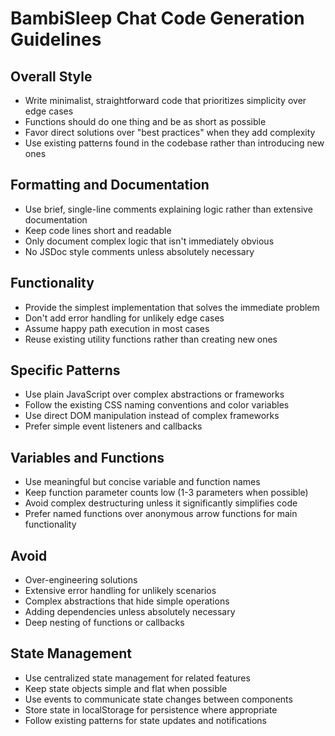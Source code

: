 # BambiSleep Chat Code Generation Guidelines

## Overall Style

- Write minimalist, straightforward code that prioritizes simplicity over edge cases
- Functions should do one thing and be as short as possible
- Favor direct solutions over "best practices" when they add complexity
- Use existing patterns found in the codebase rather than introducing new ones

## Formatting and Documentation

- Use brief, single-line comments explaining logic rather than extensive documentation
- Keep code lines short and readable
- Only document complex logic that isn't immediately obvious
- No JSDoc style comments unless absolutely necessary

## Functionality

- Provide the simplest implementation that solves the immediate problem
- Don't add error handling for unlikely edge cases
- Assume happy path execution in most cases
- Reuse existing utility functions rather than creating new ones

## Specific Patterns

- Use plain JavaScript over complex abstractions or frameworks
- Follow the existing CSS naming conventions and color variables
- Use direct DOM manipulation instead of complex frameworks
- Prefer simple event listeners and callbacks

## Variables and Functions

- Use meaningful but concise variable and function names
- Keep function parameter counts low (1-3 parameters when possible)
- Avoid complex destructuring unless it significantly simplifies code
- Prefer named functions over anonymous arrow functions for main functionality

## Avoid

- Over-engineering solutions
- Extensive error handling for unlikely scenarios
- Complex abstractions that hide simple operations
- Adding dependencies unless absolutely necessary
- Deep nesting of functions or callbacks

## State Management

- Use centralized state management for related features
- Keep state objects simple and flat when possible
- Use events to communicate state changes between components
- Store state in localStorage for persistence where appropriate
- Follow existing patterns for state updates and notifications